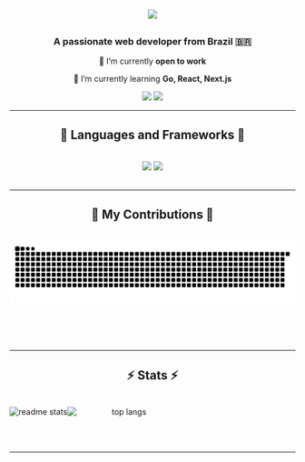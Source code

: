 
<h1 align="center">
    <img src="https://readme-typing-svg.herokuapp.com/?font=JetBrainsMono&size=35&center=true&vCenter=true&width=500&height=70&duration=4000&lines=Hi+There!+👋;+I'm+Danniel+Lima!;" />
</h1>

<h3 align="center">A passionate web developer from Brazil 🇧🇷</h3>

<div align="center">
 
 🔭 I’m currently **open to work**
 
 🌱 I’m currently learning **Go, React, Next.js**

 </div>

<div align="center">
  <a href = "mailto:karlosdanniellima@gmail.com"><img src="https://img.shields.io/badge/Gmail-333333?style=for-the-badge&logo=gmail&logoColor=red"></a>
  <a href="https://br.linkedin.com/in/danniel-lima-771635236" target="_blank"><img src="https://img.shields.io/badge/LinkedIn-0077B5?style=for-the-badge&logo=linkedin&logoColor=white" target="_blank"></a>
</div>

 <hr/>

 <h2 align="center">🧰 Languages and Frameworks 🧰</h2>
<br/>
<div align="center">
    <img src="https://skillicons.dev/icons?i=react,js,html,css,tailwind,bootstrap,nextjs,typescript" />
    <img src="https://skillicons.dev/icons?i=nodejs,go,python,flutter,git" /><br>
</div>
 
<br/>
<hr/>

<div align="center">
  <h2>🐍 My Contributions 🐍</h2>
  <br>
  <img alt="snake eating my contributions" src="https://raw.githubusercontent.com/DannielLima/DannielLima/output/github-contribution-grid-snake.svg" />
  
  <br/><br/><br/>
</div>


<hr/>

<h2 align="center">⚡ Stats ⚡</h2>
<br>

<div align="center" dir="auto" style="display: flex; flex-direction: row;">
<img style="max-width: 100%;" src="https://github-readme-stats.vercel.app/api?username=DannielLima&count_private=true&show_icons=true&theme=radical" alt="readme stats" />
<img style="height: auto; width: 40%;" class="img" src="https://github-readme-stats.vercel.app/api/top-langs/?username=DannielLima&hide=HTML&langs_count=8&layout=compact&theme=radical&border_radius=10" alt="top langs" />
</div>

<br/><br/>

<hr/>

<br/>
